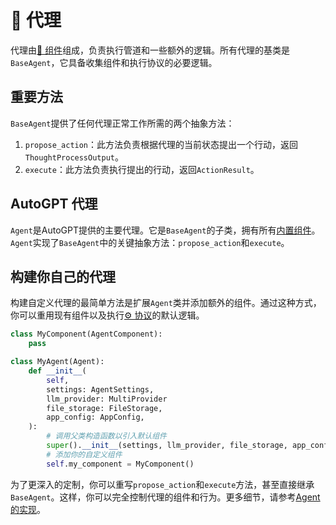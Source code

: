 # 🤖 代理

代理由[🧩 组件](./components.md)组成，负责执行管道和一些额外的逻辑。所有代理的基类是`BaseAgent`，它具备收集组件和执行协议的必要逻辑。

## 重要方法

`BaseAgent`提供了任何代理正常工作所需的两个抽象方法：
1. `propose_action`：此方法负责根据代理的当前状态提出一个行动，返回`ThoughtProcessOutput`。
2. `execute`：此方法负责执行提出的行动，返回`ActionResult`。

## AutoGPT 代理

`Agent`是AutoGPT提供的主要代理。它是`BaseAgent`的子类，拥有所有[内置组件](./built-in-components.md)。`Agent`实现了`BaseAgent`中的关键抽象方法：`propose_action`和`execute`。

## 构建你自己的代理

构建自定义代理的最简单方法是扩展`Agent`类并添加额外的组件。通过这种方式，你可以重用现有组件以及执行[⚙️ 协议](./protocols.md)的默认逻辑。

```py
class MyComponent(AgentComponent):
    pass

class MyAgent(Agent):
    def __init__(
        self,
        settings: AgentSettings,
        llm_provider: MultiProvider
        file_storage: FileStorage,
        app_config: AppConfig,
    ):
        # 调用父类构造函数以引入默认组件
        super().__init__(settings, llm_provider, file_storage, app_config)
        # 添加你的自定义组件
        self.my_component = MyComponent()
```

为了更深入的定制，你可以重写`propose_action`和`execute`方法，甚至直接继承`BaseAgent`。这样，你可以完全控制代理的组件和行为。更多细节，请参考[Agent的实现](https://github.com/Significant-Gravitas/AutoGPT/tree/master/classic/original_autogpt/agents/agent.py)。